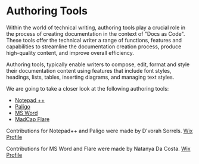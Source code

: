 # Authoring Tools
Within the world of technical writing, authoring tools play a crucial role in the process of creating documentation in the context of "Docs as Code".
These tools offer the technical writer a range of functions, features and capabilities to streamline the documentation creation process, produce high-quality content, and improve overall efficiency.  

Authoring tools, typically enable writers to compose, edit, format and style their documentation content using features that include font styles, headings, lists, tables, inserting diagrams, and managing text styles.  

We are going to take a closer look at the following authoring tools:
* [Notepad ++](AuthoringTools/Notepad++.md)
* [Paligo](AuthoringTools/Paligo.md)
* [MS Word](AuthoringTools/msword.md)
* [MadCap Flare](AuthoringTools/madcap-flare.md)
  
Contributions for Notepad++ and Paligo were made by D'vorah Sorrels. [Wix Profile](https://debben2018.wixsite.com/obw-presentation)

Contributions for MS Word and Flare were made by Natanya Da Costa. [Wix Profile](https://enatanyadc.wixsite.com/natanya)  

